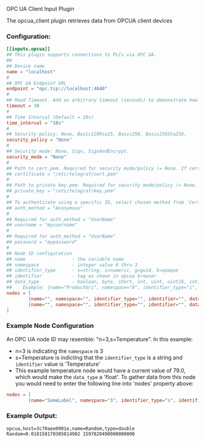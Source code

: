 OPC UA Client Input Plugin

The opcua_client plugin retrieves data from OPCUA client devices

### Configuration:

```toml
[[inputs.opcua]]
## This plugin supports connections to PLCs via OPC UA.
##
## Device name
name = "localhost"
#
## OPC UA Endpoint URL
endpoint = "opc.tcp://localhost:4840"
#
## Read Timeout. Add an arbitrary timeout (seconds) to demonstrate how to stop a subscription with a context.
timeout = 30
#
## Time Interval (Default = 10s)
time_interval = "10s"
#
## Security policy: None, Basic128Rsa15, Basic256, Basic256Sha256.
security_policy = "None"
#
## Security mode: None, Sign, SignAndEncrypt.
security_mode = "None"
#
## Path to cert.pem. Required for security mode/policy != None. If cert path is not supplied, self-signed cert and key will be generated.
## certificate = "/etc/telegraf/cert.pem"
#
## Path to private key.pem. Required for security mode/policy != None. If key path is not supplied, self-signed cert and key will be generated.
## private_key = "/etc/telegraf/key.pem"
#
## To authenticate using a specific ID, select chosen method from 'Certificate' or 'UserName'. Else use 'Anonymous.' Defaults to 'Anonymous' if not provided.
## auth_method = "Anonymous"
#
## Required for auth_method = "UserName"
## username = "myusername"
#
## Required for auth_method = "UserName"
## password = "mypassword"
#
## Node ID configuration
## name       			- the variable name
## namespace  			- integer value 0 thru 3
## identifier_type		- s=string, i=numeric, g=guid, b=opaque
## identifier			- tag as shown in opcua browser
## data_type  			- boolean, byte, short, int, uint, uint16, int16, uint32, int32, float, double, string, datetime, number
##    Example: {name="ProductUri", namespace="0", identifier_type="i", identifier="2262", data_type="string", description="http://open62541.org"}
nodes = [
		{name="", namespace="", identifier_type="", identifier="", data_type="", description=""},
		{name="", namespace="", identifier_type="", identifier="", data_type="", description=""},
]
```

### Example Node Configuration
An OPC UA node ID may resemble: "n=3,s=Temperature". In this example:
- n=3 is indicating the `namespace` is 3
- s=Temperature is indicting that the `identifier_type` is a string and `identifier` value is 'Temperature'
- This example temperature node would have a current value of 79.0, which would make the `data_type` a 'float'.
To gather data from this node you would need to enter the following line into 'nodes' property above:
```toml
nodes = [
		{name="SomeLabel", namespace="3", identifier_type="s", identifier="Temperature", data_type="float", description="Some description."},
```


### Example Output:

```
opcua,host=3c70aee0901e,name=Random,type=double Random=0.018158170305814902 1597820490000000000

```

